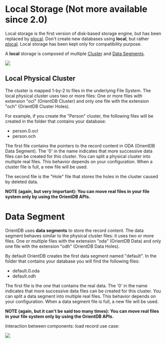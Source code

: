 # Local Storage (Not more available since 2.0)

Local storage is the first version of disk-based storage engine, but has been replaced by [plocal](Paginated-Local-Storage.md). Don't create new databases using **local**, but rather [plocal](Paginated-Local-Storage.md). Local storage has been kept only for compatibility purpose.

A **local** storage is composed of multiple [Cluster](#Cluster) and [Data Segments](#Data_Segment).

![](http://www.orientdb.org/images/orientdb-storage.png)


## <a name="wiki-Local_Physical_Cluster">Local Physical Cluster</a>

The cluster is mapped 1-by-2 to files in the underlying File System. The local physical cluster uses two or more files: One or more files with extension "ocl" (OrientDB Cluster) and only one file with the extension "och" (OrientDB Cluster Holes).

For example, if you create the "Person" cluster, the following files will be created in the folder that contains your database:
- person.0.ocl
- person.och

The first file contains the pointers to the record content in ODA (OrientDB Data Segment). The '0' in the name indicates that more successive data files can be created for this cluster. You can split a physical cluster into multiple real files. This behavior depends on your configuration. When a cluster file is full, a new file will be used.

The second file is the "Hole" file that stores the holes in the cluster caused by deleted data.

**NOTE (again, but very important): You can move real files in your file system only by using the OrientDB APIs.**


# <a name="wiki-Data_Segment">Data Segment</a>

OrientDB uses **data segments** to store the record content. The data segment behaves similar to the physical cluster files: it uses two or more files. One or multiple files with the extension "oda" (OrientDB Data) and only one file with the extension "odh" (OrientDB Data Holes).

By default OrientDB creates the first data segment named "default". In the folder that contains your database you will find the following files:
- default.0.oda
- default.odh

The first file is the one that contains the real data. The '0' in the name indicates that more successive data files can be created for this cluster. You can split a data segment into multiple real files. This behavior depends on your configuration. When a data segment file is full, a new file will be used.

**NOTE (again, but it can't be said too many times): You can move real files in your file system only by using the OrientDB APIs.**

Interaction between components: load record use case:

![](http://www.orientdb.org/images/orientdb-loadrecord.png)

